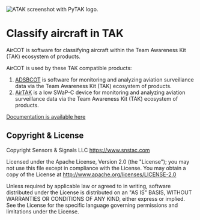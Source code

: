 ![ATAK screenshot with PyTAK logo.](https://aircot.readthedocs.io/en/latest/media/atak_screenshot_with_pytak_logo-x25.png)

# Classify aircraft in TAK

AirCOT is software for classifying aircraft within the Team Awareness Kit (TAK) ecosystem of products.

AirCOT is used by these TAK compatible products:

1. [ADSBCOT](https://github.com/snstac/adsbcot) is software for monitoring and analyzing aviation surveillance data via the Team Awareness Kit (TAK) ecosystem of products.
2. [AirTAK](https://www.snstac.com/airtak) is a low SWaP-C device for monitoring and analyzing aviation surveillance data via the Team Awareness Kit (TAK) ecosystem of products. 

[Documentation is available here](https://aircot.rtfd.io)

## Copyright & License

Copyright Sensors & Signals LLC https://www.snstac.com

Licensed under the Apache License, Version 2.0 (the "License");
you may not use this file except in compliance with the License.
You may obtain a copy of the License at http://www.apache.org/licenses/LICENSE-2.0

Unless required by applicable law or agreed to in writing, software
distributed under the License is distributed on an "AS IS" BASIS,
WITHOUT WARRANTIES OR CONDITIONS OF ANY KIND, either express or implied.
See the License for the specific language governing permissions and
limitations under the License.

